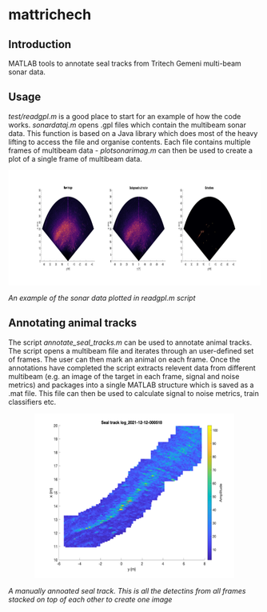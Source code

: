 # mattrichech

## Introduction

MATLAB tools to annotate seal tracks from Tritech Gemeni multi-beam sonar data. 

## Usage

_test/readgpl.m_ is a good place to start for an example of how the code works.  _sonardataj.m_ opens  .gpl files which contain the multibeam sonar data. This function is based on a Java library which does most of the heavy lifting to access the file and organise contents. Each file contains multiple frames of multibeam data - _plotsonarimag.m_ can then be used to create a plot of a single frame of multibeam data. 

<p align="center">
  <img width="1024" height="230" src = "example_sonar.png">
</p>

_An example of the sonar data plotted in readgpl.m script_

## Annotating animal tracks

The script _annotate_seal_tracks.m_ can be used to annotate animal tracks. The script opens a multibeam file and iterates through an user-defined set of frames. The user can then mark an animal on each frame. Once the annotations have completed the script extracts relevent data from different multibeam (e.g. an image of the target in each frame, signal and noise metrics) and packages into a single MATLAB structure which is saved as a .mat file. This file can then be used to calculate signal to noise metrics, train classifiers etc. 

<p align="center">
  <img width="400" height="330" src = "seal_track_log_2021-12-12-000518.png">
</p>

_A manually annoated seal track. This is all the detectins from all frames stacked on top of each other to create one image_

